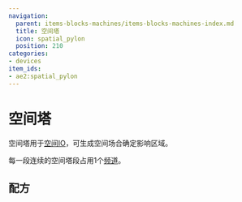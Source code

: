 ```yaml
---
navigation:
  parent: items-blocks-machines/items-blocks-machines-index.md
  title: 空间塔
  icon: spatial_pylon
  position: 210
categories:
- devices
item_ids:
- ae2:spatial_pylon
---
```


# 空间塔

<BlockImage id="spatial_pylon" p:powered_on="true" scale="8" />

空间塔用于[空间IO](../ae2-mechanics/spatial-io.md)，可生成空间场合确定影响区域。

每一段连续的空间塔段占用1个[频道](../ae2-mechanics/channels.md)。

## 配方

<RecipeFor id="spatial_pylon" />